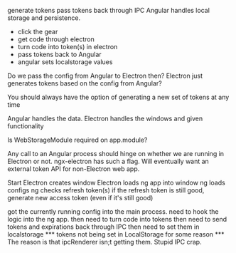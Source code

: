 
generate tokens
pass tokens back through IPC
Angular handles local storage and persistence.

- click the gear
- get code through electron
- turn code into token(s) in electron
- pass tokens back to Angular
- angular sets localstorage values

Do we pass the config from Angular to Electron then?  Electron just generates tokens based on the config from Angular?

You should always have the option of generating a new set of tokens at any time

Angular handles the data.  Electron handles the windows and given functionality

Is WebStorageModule required on app.module?

Any call to an Angular process should hinge on whether we are running in Electron or not. ngx-electron has such a flag.
Will eventually want an external token API for non-Electron web app.

Start
Electron creates window
Electron loads ng app into window
ng loads configs
ng checks refresh token(s)
if the refresh token is still good, generate new access token (even if it's still good)


got the currently running config into the main process.  need to hook the logic into the ng app.
then need to turn code into tokens
then need to send tokens and expirations back through IPC
then need to set them in localstorage
*** tokens not being set in LocalStorage for some reason
*** The reason is that ipcRenderer isn;t getting them.  Stupid IPC crap.
